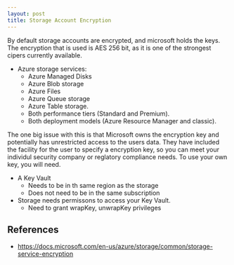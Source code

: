 ```yaml
---
layout: post
title: Storage Account Encryption
---
```


By default storage accounts are encrypted, and microsoft holds the keys.
The encryption that is used is AES 256 bit, as it is one of the strongest cipers currently available.

* Azure storage services:
  * Azure Managed Disks
  * Azure Blob storage
  * Azure Files
  * Azure Queue storage
  * Azure Table storage. 
  * Both performance tiers (Standard and Premium). 
  * Both deployment models (Azure Resource Manager and classic).

The one big issue with this is that Microsoft owns the encryption key and potentially has unrestricted access to the users data.
They have included the facility for the user to specify a encryption key, so you can meet your individul security company or reglatory compliance needs.
To use your own key, you will need.
* A Key Vault 
  * Needs to be in th same region as the storage
  * Does not need to be in the same subscription
* Storage needs permissons to access your Key Vault.
    * Need to grant wrapKey, unwrapKey privileges


## References
* https://docs.microsoft.com/en-us/azure/storage/common/storage-service-encryption
